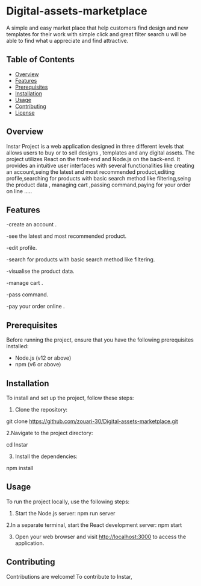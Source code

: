 # Digital-assets-marketplace
A simple and easy market place that help customers find design and new templates for their work with simple click and great filter search u will be able to find what u appreciate and find attractive.

## Table of Contents
- [Overview](#overview)
- [Features](#features)
- [Prerequisites](#prerequisites)
- [Installation](#installation)
- [Usage](#usage)
- [Contributing](#contributing)
- [License](#license)

## Overview
Instar Project is a web application designed in three different levels that allows users to buy or to sell designs , templates and any 
digital assets.
The project utilizes React on the front-end and Node.js on the back-end.
It provides an intuitive user interfaces with several functionalities like creating an account,seing the latest and most recommended product,editing profile,searching
for products with basic search method like filtering,seing the product data , managing cart ,passing command,paying 
for your order on line .....

## Features
-create an account .

-see the latest and most recommended product. 

-edit profile. 

-search for products with basic search method like filtering.

-visualise the product data. 

-manage cart .

-pass command. 


-pay your order online . 

## Prerequisites  

Before running the project, ensure that you have the following prerequisites installed:

- Node.js (v12 or above)
- npm (v6 or above)

## Installation 
To install and set up the project, follow these steps: 

1. Clone the repository:

git clone https://github.com/zouari-30/Digital-assets-marketplace.git

2.Navigate to the project directory:

cd Instar 

3. Install the dependencies:

npm install 

## Usage  
To run the project locally, use the following steps:

1. Start the Node.js server:
npm run server

2.In a separate terminal, start the React development server:
npm start 

3. Open your web browser and visit [http://localhost:3000](http://localhost:3000) to access the application.

## Contributing

Contributions are welcome! To contribute to Instar,

